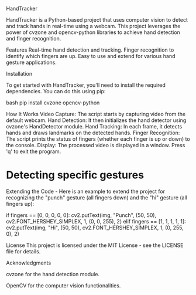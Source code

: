 HandTracker

HandTracker is a Python-based project that uses computer vision to detect and track hands in real-time using a webcam. This project leverages the power of cvzone and opencv-python libraries to achieve hand detection and finger recognition.

Features
Real-time hand detection and tracking.
Finger recognition to identify which fingers are up.
Easy to use and extend for various hand gesture applications.

Installation

To get started with HandTracker, you'll need to install the required dependencies. You can do this using pip:

bash
pip install cvzone opencv-python

How It Works
Video Capture: The script starts by capturing video from the default webcam.
Hand Detection: It then initializes the hand detector using cvzone's HandDetector module.
Hand Tracking: In each frame, it detects hands and draws landmarks on the detected hands.
Finger Recognition: The script prints the status of fingers (whether each finger is up or down) to the console.
Display: The processed video is displayed in a window. Press 'q' to exit the program.

# Detecting specific gestures
Extending the Code - 
Here is an example to extend the project for recognizing the "punch" gesture (all fingers down) and the "hi" gesture (all fingers up):

if fingers == [0, 0, 0, 0, 0]:
    cv2.putText(img, "Punch", (50, 50), cv2.FONT_HERSHEY_SIMPLEX, 1, (0, 0, 255), 2)
elif fingers == [1, 1, 1, 1, 1]:
    cv2.putText(img, "Hi", (50, 50), cv2.FONT_HERSHEY_SIMPLEX, 1, (0, 255, 0), 2)


License
This project is licensed under the MIT License - see the LICENSE file for details.



Acknowledgments

cvzone for the hand detection module.

OpenCV for the computer vision functionalities.
